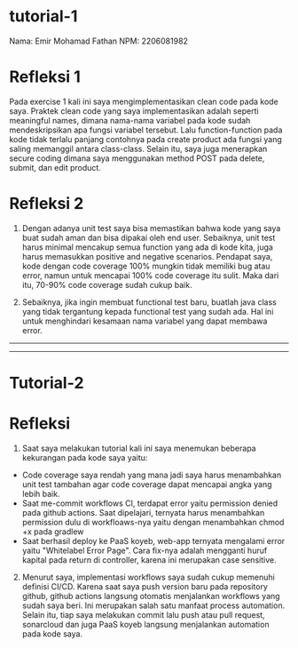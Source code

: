 # tutorial-1

Nama: Emir Mohamad Fathan
NPM: 2206081982

# Refleksi 1

Pada exercise 1 kali ini saya mengimplementasikan clean code pada kode saya. Praktek clean code yang saya implementasikan adalah seperti meaningful names, dimana nama-nama variabel pada kode sudah mendeskripsikan apa fungsi variabel tersebut. Lalu function-function pada kode tidak terlalu panjang contohnya pada create product ada fungsi yang saling memanggil antara class-class. Selain itu, saya juga menerapkan secure coding dimana saya menggunakan method POST pada delete, submit, dan edit product.

# Refleksi 2

1. Dengan adanya unit test saya bisa memastikan bahwa kode yang saya buat sudah aman dan bisa dipakai oleh end user. Sebaiknya, unit test harus minimal mencakup semua function yang ada di kode kita, juga harus memasukkan positive and negative scenarios. Pendapat saya, kode dengan code coverage 100% mungkin tidak memiliki bug atau error, namun untuk mencapai 100% code coverage itu sulit. Maka dari itu, 70-90% code coverage sudah cukup baik.

2. Sebaiknya, jika ingin membuat functional test baru, buatlah java class yang tidak tergantung kepada functional test yang sudah ada. Hal ini untuk menghindari kesamaan nama variabel yang dapat membawa error.

<hr>
<hr>

# Tutorial-2

# Refleksi

1. Saat saya melakukan tutorial kali ini saya menemukan beberapa kekurangan pada kode saya yaitu:

- Code coverage saya rendah yang mana jadi saya harus menambahkan unit test tambahan agar code coverage dapat mencapai angka yang lebih baik.
- Saat me-commit workflows CI, terdapat error yaitu permission denied pada github actions. Saat dipelajari, ternyata harus menambahkan permission dulu di workfloaws-nya yaitu dengan menambahkan chmod +x pada gradlew
- Saat berhasil deploy ke PaaS koyeb, web-app ternyata mengalami error yaitu "Whitelabel Error Page". Cara fix-nya adalah mengganti huruf kapital pada return di controller, karena ini merupakan case sensitive.

2. Menurut saya, implementasi workflows saya sudah cukup memenuhi definisi CI/CD. Karena saat saya push version baru pada repository github, github actions langsung otomatis menjalankan workflows yang sudah saya beri. Ini merupakan salah satu manfaat process automation. Selain itu, tiap saya melakukan commit lalu push atau pull request, sonarcloud dan juga PaaS koyeb langsung menjalankan automation pada kode saya.
